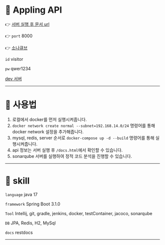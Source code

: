# 🍎 Appling API

👉 [서버 실행 후 문서 url](http://localhost:8000/docs.html)

👉 `port` 8000

👉 [소나큐브](http://39.118.30.247:9000/)

`id` visitor

`pw` qwer1234

[dev 서버](http://3.34.1.129:5173/)

---

# 🔴 사용법

1. 로컬에서 docker를 먼저 실행시켜줍니다.
2. `docker network create normal --subnet=192.168.14.0/24` 명령어를 통해 docker network 설정을 추가해줍니다.
3. mysql, redis, server 순서로 `docker-compose up -d --build` 명령어를 통해 실행시켜줍니다.
4. api 정보는 서버 실행 후 `/docs.html`에서 확인할 수 있습니다.
5. sonarqube 서버를 실행하여 정적 코드 분석을 진행할 수 있습니다.

---

# 🔴 skill

`language` java 17

`framework` Spring Boot 3.1.0

`Tool` Intellij, git, gradle, jenkins, docker, testContainer, jacoco, sonarqube

`DB` JPA, Redis, H2, MySql

`docs` restdocs

---